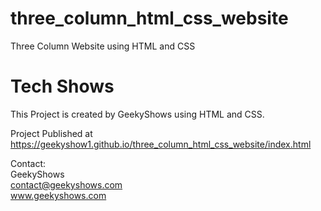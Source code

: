 # three_column_html_css_website
Three Column Website using HTML and CSS

# Tech Shows
This Project is created by GeekyShows using HTML and CSS.

Project Published at https://geekyshow1.github.io/three_column_html_css_website/index.html


Contact: <br />
GeekyShows <br />
contact@geekyshows.com <br />
www.geekyshows.com  <br />
